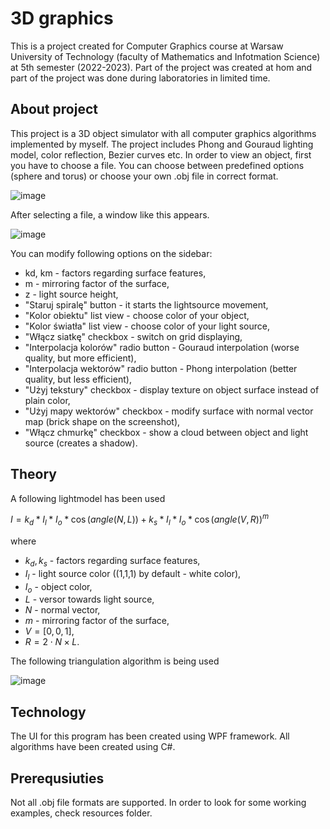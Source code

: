# 3D graphics
This is a project created for Computer Graphics course at Warsaw University of Technology (faculty of Mathematics and Infotmation Science) at 5th semester (2022-2023). Part of the project was created at hom and part of the project was done during laboratories in limited time.

## About project
This project is a 3D object simulator with all computer graphics algorithms implemented by myself. The project includes Phong and Gouraud lighting model, color reflection, Bezier curves etc.
In order to view an object, first you have to choose a file. You can choose between predefined options (sphere and torus) or choose your own .obj file in correct format.

![image](https://github.com/kubawini/3Dsimulatorv2/assets/93740269/bc6e16b8-f83d-4299-b7e1-05c6f4088c11)

After selecting a file, a window like this appears.

![image](https://github.com/kubawini/3Dsimulatorv2/assets/93740269/ea0804e6-e371-4d6f-ae40-938ff2b115d3)

You can modify following options on the sidebar:
* kd, km - factors regarding surface features,
* m - mirroring factor of the surface,
* z - light source height,
* "Staruj spiralę" button - it starts the lightsource movement,
* "Kolor obiektu" list view - choose color of your object,
* "Kolor światła" list view - choose color of your light source,
* "Włącz siatkę" checkbox - switch on grid displaying,
* "Interpolacja kolorów" radio button - Gouraud interpolation (worse quality, but more efficient),
* "Interpolacja wektorów" radio button - Phong interpolation (better quality, but less efficient),
* "Użyj tekstury" checkbox - display texture on object surface instead of plain color,
* "Użyj mapy wektorów" checkbox - modify surface with normal vector map (brick shape on the screenshot),
* "Włącz chmurkę" checkbox - show a cloud between object and light source (creates a shadow).

## Theory
A following lightmodel has been used

$`I = k_d * I_l * I_o * \cos(angle(N,L)) + k_s * I_l * I_o * \cos(angle(V,R))^m`$

where
* $k_d, k_s$ - factors regarding surface features,
* $I_l$ - light source color ((1,1,1) by default - white color),
* $I_o$ - object color,
* $L$ - versor towards light source,
* $N$ - normal vector,
* $m$ - mirroring factor of the surface,
* $V = [0,0,1]$,
* $R = 2 \cdot N \times L$.

The following triangulation algorithm is being used

![image](https://github.com/kubawini/3Dsimulatorv2/assets/93740269/d51c03a4-e349-4f47-9eb7-cb4a27e3616e)

## Technology
The UI for this program has been created using WPF framework. All algorithms have been created using C#.

## Prerequsiuties
Not all .obj file formats are supported. In order to look for some working examples, check resources folder.


